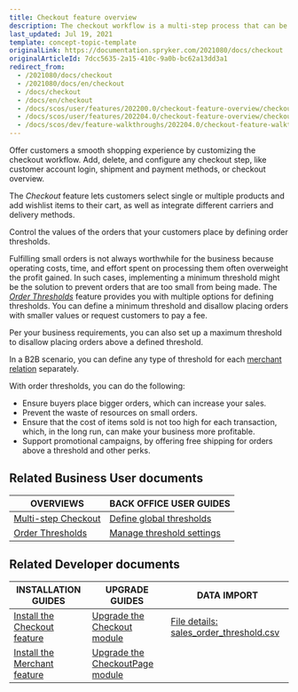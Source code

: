 ```yaml
---
title: Checkout feature overview
description: The checkout workflow is a multi-step process that can be fullly customized to fit your needs.
last_updated: Jul 19, 2021
template: concept-topic-template
originalLink: https://documentation.spryker.com/2021080/docs/checkout
originalArticleId: 7dcc5635-2a15-410c-9a0b-bc62a13dd3a1
redirect_from:
  - /2021080/docs/checkout
  - /2021080/docs/en/checkout
  - /docs/checkout
  - /docs/en/checkout
  - /docs/scos/user/features/202200.0/checkout-feature-overview/checkout-feature-overview.html
  - /docs/scos/user/features/202204.0/checkout-feature-overview/checkout-feature-overview.html
  - /docs/scos/dev/feature-walkthroughs/202204.0/checkout-feature-walkthrough.html
---
```


Offer customers a smooth shopping experience by customizing the checkout workflow. Add, delete, and configure any checkout step, like customer account login, shipment and payment methods, or checkout overview.

The *Checkout* feature lets customers select single or multiple products and add wishlist items to their cart, as well as integrate different carriers and delivery methods.

Control the values of the orders that your customers place by defining order thresholds.

Fulfilling small orders is not always worthwhile for the business because operating costs, time, and effort spent on processing them often overweight the profit gained. In such cases, implementing a minimum threshold might be the solution to prevent orders that are too small from being made. The *[Order Thresholds](/docs/scos/user/features/{{site.version}}/checkout-feature-overview/order-thresholds-overview.html)* feature provides you with multiple options for defining thresholds. You can define a minimum threshold and disallow placing orders with smaller values or request customers to pay a fee.

Per your business requirements, you can also set up a maximum threshold to disallow placing orders above a defined threshold.

In a B2B scenario, you can define any type of threshold for each [merchant relation](/docs/scos/user/features/{{page.version}}/merchant-b2b-contracts-feature-overview.html) separately.

With order thresholds, you can do the following:

* Ensure buyers place bigger orders, which can increase your sales.
* Prevent the waste of resources on small orders.
* Ensure that the cost of items sold is not too high for each transaction, which, in the long run, can make your business more profitable.
* Support promotional campaigns, by offering free shipping for orders above a threshold and other perks.

## Related Business User documents

|OVERVIEWS| BACK OFFICE USER GUIDES |
|-|-|
| [Multi-step Checkout](/docs/pbc/all/cart-and-checkout/{{site.version}}/base-shop/feature-overviews/checkout-feature-overview/multi-step-checkout-overview.html)  | [Define global thresholds](/docs/pbc/all/cart-and-checkout/{{site.version}}/base-shop/manage-in-the-back-office/define-global-thresholds.html) |
| [Order Thresholds](/docs/scos/user/features/{{site.version}}/checkout-feature-overview/order-thresholds-overview.html)  | [Manage threshold settings](/docs/pbc/all/cart-and-checkout/{{site.version}}/base-shop/manage-in-the-back-office/manage-threshold-settings.html) |

## Related Developer documents

| INSTALLATION GUIDES | UPGRADE GUIDES| DATA IMPORT |
|---------|---------|---------|
| [Install the Checkout feature](/docs/pbc/all/cart-and-checkout/{{site.version}}/base-shop/install-and-upgrade/install-features/install-the-checkout-feature.html) | [Upgrade the Checkout module](/docs/pbc/all/cart-and-checkout/{{site.version}}/base-shop/install-and-upgrade/upgrade-modules/upgrade-the-checkout-module.html)  | [File details: sales_order_threshold.csv](/docs/pbc/all/cart-and-checkout/{{site.version}}/base-shop/import-and-export-data/import-file-details-sales-order-threshold.csv.html)  |
| [Install the Merchant feature](/docs/scos/dev/feature-integration-guides/{{site.version}}/merchant-feature-integration.html) | [Upgrade the CheckoutPage module](/docs/pbc/all/cart-and-checkout/{{site.version}}/base-shop/install-and-upgrade/upgrade-modules/upgrade-the-checkoutpage-module.html) |   |
